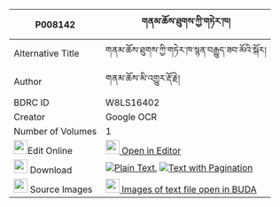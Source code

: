 |P008142|གནམ་ཆོས་ཐུགས་ཀྱི་གཏེར་ཁ། 
| --- | --- 
|Alternative Title |གནམ་ཆོས་ཐུགས་ཀྱི་གཏེར་ཁ་སྙན་བརྒྱུད་ཟབ་མོའི་སྐོར།
|Author| གནམ་ཆོས་མི་འགྱུར་རྡོ་རྗེ།
|BDRC ID | W8LS16402
|Creator | Google OCR
|Number of Volumes| 1
|<img width="25" src="https://img.icons8.com/color/25/000000/edit-property.png">Edit Online| [<img width="25" src="https://avatars.githubusercontent.com/u/45091458?s=200&v=4"> Open in Editor](http://editor.openpecha.org/P008142)
|<img width="25" src="https://img.icons8.com/fluent/48/000000/download-2.png"/>  Download | [![](https://img.icons8.com/color/20/000000/txt.png)Plain Text](https://github.com/Openpecha/P008142/releases/download/v1/nam_cho_tuk_kyi_terkha_plain_P008142.zip), [![](https://img.icons8.com/color/20/000000/txt.png)Text with Pagination](https://github.com/Openpecha/P008142/releases/download/v1/nam_cho_tuk_kyi_terkha_pages_P008142.zip)
|<img width="25" src="https://img.icons8.com/plasticine/100/000000/pictures-folder.png"/>  Source Images | [<img width="25" src="https://library.bdrc.io/icons/BUDA-small.svg"> Images of text file open in BUDA](https://library.bdrc.io/show/bdr:W8LS16402)